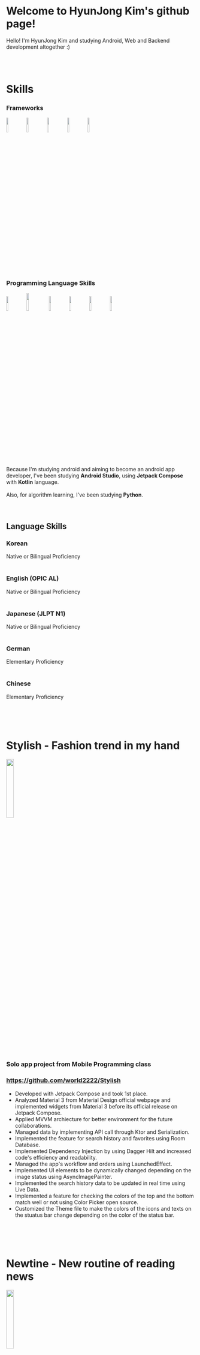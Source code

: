 # Welcome to HyunJong Kim's github page!
Hello! I'm HyunJong Kim and studying Android, Web and Backend development altogether :)

<br>
<br>

# Skills
### Frameworks
<img src = "https://github.com/world2222/world2222/assets/52661837/b6866fb6-d0fe-45b5-b5f7-a5cf7b57d191" width = 10%>
<img src = "https://github.com/world2222/world2222/assets/52661837/d0f646cc-1539-45f9-b479-f2efb3607ae4" width = 10%>
<img src = "https://github.com/world2222/world2222/assets/52661837/a5b20f05-bb9f-4ff5-85a4-051f73452519" width = 10%>
<img src = "https://github.com/world2222/world2222/assets/52661837/77d3821f-fe86-4d51-a8bd-732b8db83dc0" width = 10%>
<img src = "https://github.com/world2222/world2222/assets/52661837/e80dc3d7-7316-45ef-9d4e-8129532ab7cf" width = 10%>



<br>
<br>

### Programming Language Skills
<img src = "https://github.com/world2222/world2222/assets/52661837/7ef7cbdd-b698-4337-96a1-b57d888dcf32" width = 10%>
<img src = "https://github.com/world2222/world2222/assets/52661837/82991cb7-5d93-443b-82cf-04bea1c9c580" width = 11%>
<img src = "https://github.com/world2222/world2222/assets/52661837/f62d4755-c158-498c-9c41-f1521862b754" width = 10%>
<img src = "https://github.com/world2222/world2222/assets/52661837/ac908bdd-d4bc-41c4-8c94-449524ad3282" width = 10%>
<img src = "https://github.com/world2222/world2222/assets/52661837/c201bfe7-17f3-4ccc-a325-26fb37457e6a" width = 10%>
<img src = "https://github.com/world2222/world2222/assets/52661837/82e6e658-8a82-4f63-b91d-13dc28041b21" width = 10%>



<br>
<br>

Because I'm studying android and aiming to become an android app developer, I've been studying **Android Studio**, using **Jetpack Compose** with **Kotlin** language.  
<br>
Also, for algorithm learning, I've been studying **Python**.  
<br>
<br>

## Language Skills
### Korean
Native or Bilingual Proficiency  
<br>
### English (OPIC AL)
Native or Bilingual Proficiency  
<br>
### Japanese (JLPT N1)
Native or Bilingual Proficiency  
<br>
### German
Elementary Proficiency  
<br>
### Chinese
Elementary Proficiency  
<br>

<br>
<br>

# Stylish - Fashion trend in my hand
<img src = "https://github.com/world2222/world2222/assets/52661837/2dfa11f7-4d8c-41d4-a788-ab3d4dc4a304" width = 20%>

### Solo app project from Mobile Programming class
### https://github.com/world2222/Stylish  
- Developed with Jetpack Compose and took 1st place.
- Analyzed Material 3 from Material Design official webpage and implemented widgets from Material 3 before its official release on Jetpack Compose.
- Applied MVVM archiecture for better environment for the future collaborations.
- Managed data by implementing API call through Ktor and Serialization.
- Implemented the feature for search history and favorites using Room Database.
- Implemented Dependency Injection by using Dagger Hilt and increased code's efficiency and readability.
- Managed the app's workflow and orders using LaunchedEffect.
- Implemented UI elements to be dynamically changed depending on the image status using AsyncImagePainter.
- Implemented the search history data to be updated in real time using Live Data.
- Implemented a feature for checking the colors of the top and the bottom match well or not using Color Picker open source.
- Customized the Theme file to make the colors of the icons and texts on the stuatus bar change depending on the color of the status bar.

<br>
<br>
<br>

# Newtine - New routine of reading news
<img src = "https://github.com/world2222/world2222/assets/52661837/d261ac68-9b6b-444b-9f5e-3a2a5af3ba98" width = 20%>

### University MakeUs Challenge(UMC) collaborative app project
### https://github.com/New-Tine/New-Tine-Android-Compose1
- Chaired the UI development team.
- Participated in the process of efficiently configuring the database structure and API call method by communicating frequently with the back-end development team.
- Implemented the UI to be absolutely the same as the design draft by communicating frequently with the designer and requesting the needed image files using Figma.
- Accomplished to implement the Material 3 ScrollableTapRow having shorter tab width by analyzing the official codes and manipulating certain parts.
- Promoted the app to the visitors during the exhibition explaining what we want to convey and emphasize through this app.
- Explained about the Jetpack Compose and how it is used on the app through brief code reviews to the developers.
- Applied MVVM architecture for better collaboration environment.
- Implemented the connection between the app and the API developed by back-end developers using Ktor and Serialization.
- Implemented the overall Navigation logic and participated in the process of connecting the views to those of the other UI developers had implemented.
- Implemented UI elements to be dynamically changed depending on the image status using AsyncImagePainter.

<br>
<br>
<br>


# Thank you!
Thank you so much for visiting my github profile and feel free to contact me for projects!  
<br>
제 github 프로필을 방문해 주셔서 감사합니다! 프로젝트 협업 인원을 찾고 계신다면 언제든지 연락주세요!  
<br>
私のGithubプロフィールを訪問してくださって本当にありがとうございます！ プロジェクトを一緒に協業するデベロッパーが必要な場合、いつでもご連絡ください!  
<br>
Vielen Dank für Ihren Besuch auf meinem Github-Profil und zögern Sie nicht, mich für Projekte zu kontaktieren!  
<br>
感谢您访问我的github！ 如果您正在寻找项目合作人员,请随时联系我!
<br>
